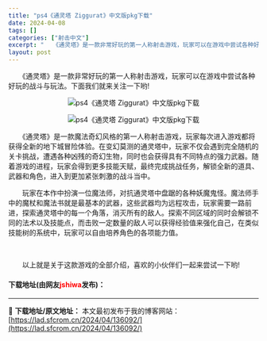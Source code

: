 ```yaml
---
title: "ps4《通灵塔 Ziggurat》中文版pkg下载"
date: 2024-04-08
tags: []
categories: ["射击中文"]
excerpt: "　　《通灵塔》是一款非常好玩的第一人称射击游戏，玩家可以在游戏中尝试各种好玩的战斗与玩法。下面我们就来关注一下哟! 　　《通灵塔》是一款魔法奇幻风格的第一人称射击游戏，玩家每次进入游戏都将获得全新的地下城冒险体验。在变幻莫测的通灵塔中，玩家不仅会遇到完全随机的关卡挑战，遭遇各种凶残的奇幻生物，同时也&hellip;"
layout: post
---
```


 <p>　　《通灵塔》是一款非常好玩的第一人称射击游戏，玩家可以在游戏中尝试各种好玩的战斗与玩法。下面我们就来关注一下哟!</p> <p align="center"><img border="0" src="https://lad.sfcrom.cn/wp-content/uploads/2024/04/20240408_66135eef8b1c4.webp" alt="ps4《通灵塔 Ziggurat》中文版pkg下载" /></p> <p align="center"><img border="0" src="https://lad.sfcrom.cn/wp-content/uploads/2024/04/20240408_66135ef0043da.webp" alt="ps4《通灵塔 Ziggurat》中文版pkg下载" /></p> <p>　　《通灵塔》是一款魔法奇幻风格的第一人称射击游戏，玩家每次进入游戏都将获得全新的地下城冒险体验。在变幻莫测的通灵塔中，玩家不仅会遇到完全随机的关卡挑战，遭遇各种凶残的奇幻生物，同时也会获得具有不同特点的强力武器。随着游戏的进程，玩家会得到更多技能天赋，最终完成挑战任务，解锁全新的道具、武器和角色，进入到更加紧张刺激的战斗当中。</p> <p>　　玩家在本作中扮演一位魔法师，对抗通灵塔中盘踞的各种妖魔鬼怪。魔法师手中的魔杖和魔法书就是最基本的武器，这些武器均为远程攻击，玩家需要一路前进，探索通灵塔中的每一个角落，消灭所有的敌人。探索不同区域的同时会解锁不同的法术以及技能点，而击败一定数量的敌人可以获得经验值来强化自己，在类似技能树的系统中，玩家可以自由培养角色的各项能力值。</p> <p>&nbsp;</p> <p>　　以上就是关于这款游戏的全部介绍，喜欢的小伙伴们一起来尝试一下哟!</p> <p><h4>下载地址(由网友<font color="red">jshiwa</font>发布)：</h4></p> 

---
📖 **下载地址/原文地址：** 本文最初发布于我的博客网站：[https://lad.sfcrom.cn/2024/04/136092/](https://lad.sfcrom.cn/2024/04/136092/)
